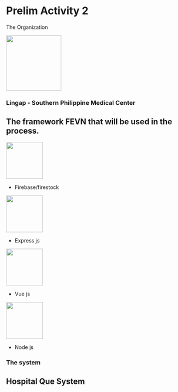 
# Prelim Activity 2 

The Organization

<img src= https://user-images.githubusercontent.com/77378354/209249194-54b06eca-ac60-4e2f-9a8b-22c936aec3cb.png width="150px">

### **Lingap - Southern Philippine Medical Center**

## The framework FEVN that will be used in the process.
 
 <img src= https://user-images.githubusercontent.com/77378354/209252797-4ebbdf5d-0388-40a5-8dee-2ef44eb1a81c.png width="100px">

* Firebase/firestock

<img src= https://user-images.githubusercontent.com/77378354/209252995-679a25d5-5973-46db-ac8f-1f763e878ea0.png width="100px">

* Express js

<img src= https://user-images.githubusercontent.com/77378354/209253273-3e53d1eb-24a7-4fc6-a077-c00c4f97b499.png width="100px">

* Vue js

<img src= https://user-images.githubusercontent.com/77378354/209253591-7714a670-adee-4441-af20-fb10cdd0f796.png width="100px">

* Node js

### The system

## __Hospital Que System__




